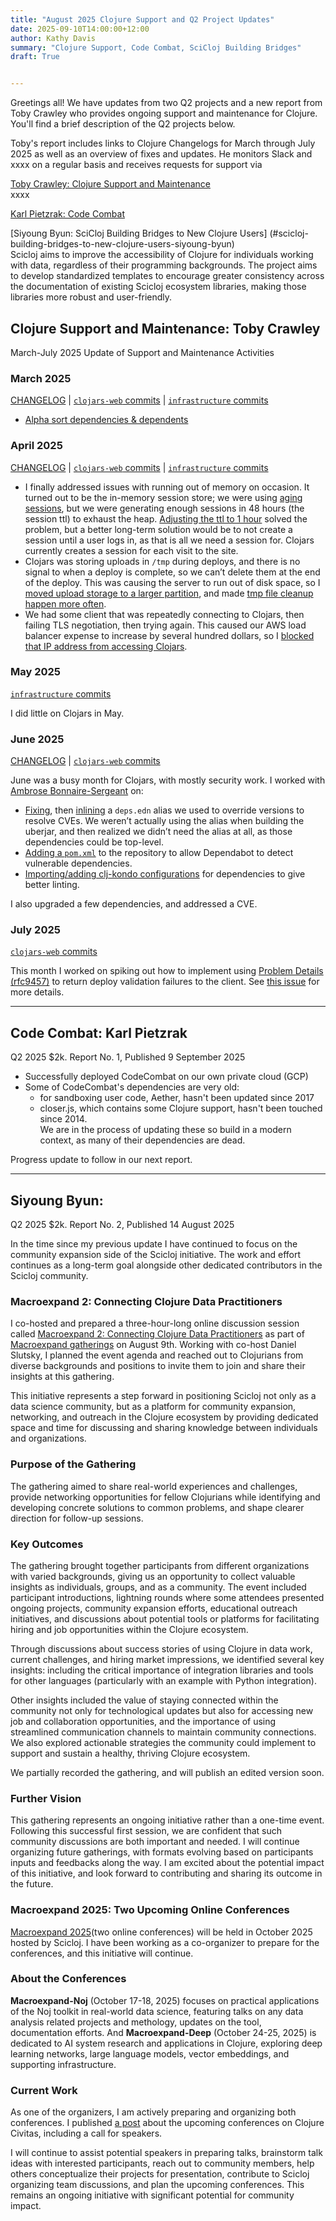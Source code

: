 ```yaml
---
title: "August 2025 Clojure Support and Q2 Project Updates"
date: 2025-09-10T14:00:00+12:00
author: Kathy Davis
summary: "Clojure Support, Code Combat, SciCloj Building Bridges"
draft: True


---
```

Greetings all! 
We have updates from two Q2 projects and a new report from Toby Crawley who provides ongoing support and maintenance for Clojure. You'll find a brief description of the Q2 projects below.  

Toby's report includes links to Clojure Changelogs for March through July 2025 as well as an overview of fixes and updates. He monitors Slack and xxxx on a regular basis and receives requests for support via






[Toby Crawley: Clojure Support and Maintenance](#clojure-support-and-maintenance-toby-crawley)  
xxxx  

[Karl Pietzrak: Code Combat](#code-combat-karl-pietzrak)   




[Siyoung Byun: SciCloj Building Bridges to New Clojure Users] (#scicloj-building-bridges-to-new-clojure-users-siyoung-byun)  
Scicloj aims to improve the accessibility of Clojure for individuals working with data, regardless of their programming backgrounds. The project aims to develop standardized templates to encourage greater consistency across the documentation of existing Scicloj ecosystem libraries, making those libraries more robust and user-friendly.  <br>


## Clojure Support and Maintenance: Toby Crawley  
March-July 2025 Update of Support and Maintenance Activities  

### March 2025  

[CHANGELOG](https://github.com/clojars/clojars-web/blob/main/CHANGELOG.org#2025-march) | [`clojars-web` commits](https://github.com/clojars/clojars-web/compare/0aaeb277fa4ff7ce75533d6a915ff226b5f10c1d...4305d17c2e29547c1e41f06d87eb964b63317187) | [`infrastructure` commits](https://github.com/clojars/infrastructure/compare/42610d719338aba1b44a84d8c437f82a39fd5591...de0b7b7d2d21fc6178c563297c1d90737c0ed164)  

-   [Alpha sort dependencies & dependents](https://github.com/clojars/clojars-web/commit/4305d17c2e29547c1e41f06d87eb964b63317187)  


<a id="apr-2025"></a>

### April 2025

[CHANGELOG](https://github.com/clojars/clojars-web/blob/main/CHANGELOG.org#2025-april) | [`clojars-web` commits](https://github.com/clojars/clojars-web/compare/b5ffaa808efa4089c7f80fe1eeb3ae3b86919cdc...5d50868decdf95b8014a957f4f88635695dcc3ee) | [`infrastructure` commits](https://github.com/clojars/infrastructure/compare/de0b7b7d2d21fc6178c563297c1d90737c0ed164...4d7655b0192a77f32bf31e1a320d034b8fa1aeac)  

-   I finally addressed issues with running out of memory on occasion. It turned out to be the in-memory session store; we were using [aging
    sessions](https://github.com/kirasystems/aging-session), but we were generating enough sessions in 48 hours (the session ttl) to exhaust the heap. [Adjusting the ttl to 1 hour](https://github.com/clojars/clojars-web/commit/5d50868decdf95b8014a957f4f88635695dcc3ee) solved the problem, but a better long-term solution would be to not create a session until a user logs in, as that is all we need a session for. Clojars currently creates a session for each visit to the site.  
-   Clojars was storing uploads in `/tmp` during deploys, and there is no signal to when a deploy is complete, so we can&rsquo;t delete them at the end of the deploy. This was causing the server to run out of disk space, so I [moved upload storage to a larger partition](https://github.com/clojars/clojars-web/commit/318fff4a23feaf6931e326e50d735c6c4363629a), and made [tmp file cleanup happen more often](https://github.com/clojars/infrastructure/commit/164091a948bb8b67cd9edd6cc5ff68bd7860b494).  
-   We had some client that was repeatedly connecting to Clojars, then failing TLS negotiation, then trying again. This caused our AWS load balancer expense to increase by several hundred dollars, so I [blocked that IP address from accessing Clojars](https://github.com/clojars/infrastructure/commit/ed2e08cb17d835409deec91ac4b52b0308b9a983).  


<a id="may-2025"></a>

### May 2025

[`infrastructure` commits](https://github.com/clojars/infrastructure/compare/4d7655b0192a77f32bf31e1a320d034b8fa1aeac...b2e0e61850d9480a7ef16d3dea3075174dd5d862)  

I did little on Clojars in May.  


<a id="jun-2025"></a>

### June 2025  

[CHANGELOG](https://github.com/clojars/clojars-web/blob/main/CHANGELOG.org#2025-june) | [`clojars-web` commits](https://github.com/clojars/clojars-web/compare/5d50868decdf95b8014a957f4f88635695dcc3ee...0fcafd1a499d7c800d1ed6cff8f127d60930b79a)  

June was a busy month for Clojars, with mostly security work. I worked with [Ambrose Bonnaire-Sergeant](https://github.com/frenchy64) on:  

-   [Fixing](https://github.com/clojars/clojars-web/commit/baade8967c7be8abd9a9b27499c511efd41f6164), then [inlining](https://github.com/clojars/clojars-web/commit/d3623de947dcba56392c3e2bc3041ed3c1bf89a5) a `deps.edn` alias we used to override versions to resolve CVEs. We weren&rsquo;t actually using the alias when building the uberjar, and then realized we didn&rsquo;t need the alias at all, as those dependencies could be top-level.  
-   [Adding a `pom.xml`](https://github.com/clojars/clojars-web/pull/907) to the repository to allow Dependabot to detect vulnerable dependencies.  
-   [Importing/adding clj-kondo configurations](https://github.com/clojars/clojars-web/pull/905) for dependencies to give better linting.  

I also upgraded a few dependencies, and addressed a CVE.  


<a id="jul-2025"></a>

### July 2025  

[`clojars-web` commits](https://github.com/clojars/clojars-web/compare/0fcafd1a499d7c800d1ed6cff8f127d60930b79a...759866053761e9f685f52520c61fa2bad10ee4b9)  

This month I worked on spiking out how to implement using [Problem Details (rfc9457)](https://www.rfc-editor.org/rfc/rfc9457) to return deploy validation failures to the client. See [this issue](https://github.com/clojars/clojars-web/issues/911) for more details. <br>

---


## Code Combat: Karl Pietzrak      
Q2 2025 $2k. Report No. 1, Published 9 September 2025   

- Successfully deployed CodeCombat on our own private cloud (GCP)  
- Some of CodeCombat's dependencies are very old:  
    - for sandboxing user code, Aether, hasn't been updated since 2017  
    - closer.js, which contains some Clojure support, hasn't been touched since 2014.  
We are in the process of updating these so build in a modern context, as many of their dependencies are dead.  

Progress update to follow in our next report.  <br>  

---


## Siyoung Byun: 
Q2 2025 $2k. Report No. 2, Published 14 August 2025  

In the time since my previous update I have continued to focus on the community expansion side of the Scicloj initiative. The work and effort continues as a long-term goal alongside other dedicated contributors in the Scicloj community.  

### Macroexpand 2: Connecting Clojure Data Practitioners  

I co-hosted and prepared a three-hour-long online discussion session called [Macroexpand 2: Connecting Clojure Data Practitioners](https://clojureverse.org/t/macroexpand-2-connecting-clojure-data-practitioners/11485) as part of [Macroexpand gatherings](https://scicloj.github.io/docs/community/groups/macroexpand/) on August 9th. Working with co-host Daniel Slutsky, I planned the event agenda and reached out to Clojurians from diverse backgrounds and positions to invite them to join and share their insights at this gathering.   

This initiative represents a step forward in positioning Scicloj not only as a data science community, but as a platform for community expansion, networking, and outreach in the Clojure ecosystem by providing dedicated space and time for discussing and sharing knowledge between individuals and organizations.  

### Purpose of the Gathering  
The gathering aimed to share real-world experiences and challenges, provide networking opportunities for fellow Clojurians while identifying and developing concrete solutions to common problems, and shape clearer direction for follow-up sessions.  

### Key Outcomes  
The gathering brought together participants from different organizations with varied backgrounds, giving us an opportunity to collect valuable insights as individuals, groups, and as a community. The event included participant introductions, lightning rounds where some attendees presented ongoing projects, community expansion efforts, educational outreach initiatives, and discussions about potential tools or platforms for facilitating hiring and job opportunities within the Clojure ecosystem.  

Through discussions about success stories of using Clojure in data work, current challenges, and hiring market impressions, we identified several key insights: including the critical importance of integration libraries and tools for other languages (particularly with an example with Python integration).   

Other insights included the value of staying connected within the community not only for technological updates but also for accessing new job and collaboration opportunities, and the importance of using streamlined communication channels to maintain community connections. We also explored actionable strategies the community could implement to support and sustain a healthy, thriving Clojure ecosystem.  

We partially recorded the gathering, and will publish an edited version soon.  

### Further Vision  
This gathering represents an ongoing initiative rather than a one-time event. Following this successful first session, we are confident that such community discussions are both important and needed. I will continue organizing future gatherings, with formats evolving based on participants inputs and feedbacks along the way. I am excited about the potential impact of this initiative, and look forward to contributing and sharing its outcome in the future.  


### Macroexpand 2025: Two Upcoming Online Conferences  
[Macroexpand 2025](https://scicloj.github.io/macroexpand-2025/)(two online conferences) will be held in October 2025 hosted by Scicloj. I have been working as a co-organizer to prepare for the conferences, and this initiative will continue.  

### About the Conferences  
**Macroexpand-Noj** (October 17-18, 2025) focuses on practical applications of the Noj toolkit in real-world data science, featuring talks on any data analysis related projects and methology, updates on the tool, documentation efforts. And **Macroexpand-Deep** (October 24-25, 2025) is dedicated to AI system research and applications in Clojure, exploring deep learning networks, large language models, vector embeddings, and supporting infrastructure.  

### Current Work  
As one of the organizers, I am actively preparing and organizing both conferences. I published [a post](https://clojurecivitas.github.io/scicloj/macroexpand/macroexpand_2025.html) about the upcoming conferences on Clojure Civitas, including a call for speakers.  

I will continue to assist potential speakers in preparing talks, brainstorm talk ideas with interested participants, reach out to community members, help others conceptualize their projects for presentation, contribute to Scicloj organizing team discussions, and plan the upcoming conferences. This remains an ongoing initiative with significant potential for community impact.  




